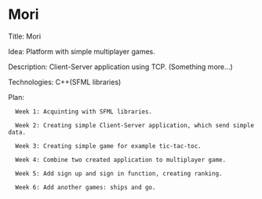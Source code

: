 # Mori

Title: Mori

Idea: Platform with simple multiplayer games.

Description: Client-Server application using TCP. (Something more...)

Technologies: C++(SFML libraries)

Plan:

      Week 1: Acquinting with SFML libraries.
      
      Week 2: Creating simple Client-Server application, which send simple data.
      
      Week 3: Creating simple game for example tic-tac-toc.
      
      Week 4: Combine two created application to multiplayer game.
      
      Week 5: Add sign up and sign in function, creating ranking.

      Week 6: Add another games: ships and go.

      
